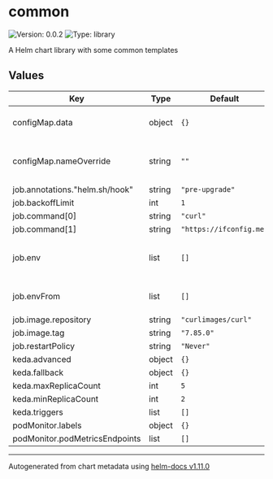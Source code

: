 # common

![Version: 0.0.2](https://img.shields.io/badge/Version-0.0.2-informational?style=flat-square) ![Type: library](https://img.shields.io/badge/Type-library-informational?style=flat-square)

A Helm chart library with some common templates

## Values

| Key | Type | Default | Description |
|-----|------|---------|-------------|
| configMap.data | object | `{}` | values of the resulting ConfigMap |
| configMap.nameOverride | string | `""` | resulting ConfigMap name override |
| job.annotations."helm.sh/hook" | string | `"pre-upgrade"` |  |
| job.backoffLimit | int | `1` |  |
| job.command[0] | string | `"curl"` |  |
| job.command[1] | string | `"https://ifconfig.me"` |  |
| job.env | list | `[]` | Environment variables to pass to job container |
| job.envFrom | list | `[]` | envFrom to pass to job container |
| job.image.repository | string | `"curlimages/curl"` |  |
| job.image.tag | string | `"7.85.0"` |  |
| job.restartPolicy | string | `"Never"` |  |
| keda.advanced | object | `{}` |  |
| keda.fallback | object | `{}` |  |
| keda.maxReplicaCount | int | `5` |  |
| keda.minReplicaCount | int | `2` |  |
| keda.triggers | list | `[]` |  |
| podMonitor.labels | object | `{}` |  |
| podMonitor.podMetricsEndpoints | list | `[]` |  |

----------------------------------------------
Autogenerated from chart metadata using [helm-docs v1.11.0](https://github.com/norwoodj/helm-docs/releases/v1.11.0)
